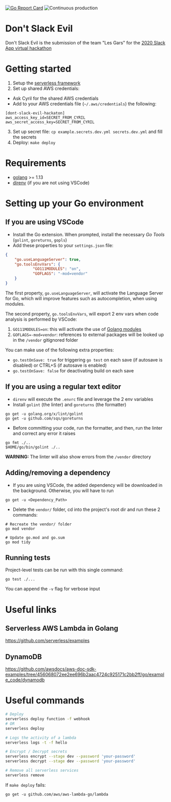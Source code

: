 [![Go Report Card](https://goreportcard.com/badge/github.com/gjgd/dont-slack-evil)](https://goreportcard.com/report/github.com/gjgd/dont-slack-evil)
![Continuous production](https://github.com/gjgd/dont-slack-evil/workflows/Continuous%20production/badge.svg)

# Don't Slack Evil

Don't Slack Evil is the submission of the team "Les Gars" for the [2020 Slack App virtual hackathon](https://slackapponlinehackathon.splashthat.com/)

# Getting started

1) Setup the [serverless framework](https://github.com/serverless/serverless)
2) Set up shared AWS credentials:
  - Ask Cyril for the shared AWS credentials
  - Add to your AWS credentials file (`~/.aws/credentials`) the following:
  ```
  [dont-slack-evil-hackaton]
  aws_access_key_id=SECRET_FROM_CYRIL
  aws_secret_access_key=SECRET_FROM_CYRIL
  ```
3) Set up secret file: `cp example.secrets.dev.yml secrets.dev.yml` and fill the secrets
4) Deploy: `make deploy`

# Requirements
* [golang](https://golang.org/dl/) >= 1.13
* [direnv](https://direnv.net/) (if you are not using VSCode)

# Setting up your Go environment
## If you are using VSCode

* Install the Go extension. When prompted, install the necessary *Go Tools* (`golint`, `goreturns`, `gopls`)
* Add these properties to your `settings.json` file:
```json
{
    "go.useLanguageServer": true,
    "go.toolsEnvVars": {
            "GO111MODULES": "on",
            "GOFLAGS": "-mod=vendor"
    }
}
```
The first property, `go.useLanguageServer`, will activate the Language Server for Go, which will improve features such as autocompletion, when using modules.

The second property, `go.toolsEnvVars`, will export 2 env vars when code analysis is performed by VSCode:

1. `GO111MODULES=on`: this will activate the use of [Golang modules](https://blog.golang.org/using-go-modules)
2. `GOFLAGS=-mod=vendor`: references to external packages will be looked up in the `/vendor` gitignored folder

You can make use of the following extra properties:

* `go.testOnSave: true` for triggering `go test` on each save (if autosave is disabled) or CTRL+S (if autosave is enabled)
* `go.testOnSave: false` for deactivating build on each save

## If you are using a regular text editor
* `direnv` will execute the `.envrc` file and leverage the 2 env variables
* Install `golint` (the linter) and `goreturns` (the formatter)
```
go get -u golang.org/x/lint/golint
go get -u github.com/sqs/goreturns
```

* Before committing your code, run the formatter, and then, run the linter and correct any error it raises
```
go fmt ./..
$HOME/go/bin/golint ./..
```
**WARNING:** The linter will also show errors from the `/vendor` directory

## Adding/removing a dependency

* If you are using VSCode, the added dependency will be downloaded in the background. Otherwise, you will have to run
```
go get -u <Dependency_Path>
```
* Delete the `vendor/` folder, cd into the project's root dir and run these 2 commands:
```
# Recreate the vendor/ folder
go mod vendor

# Update go.mod and go.sum
go mod tidy
```

## Running tests

Project-level tests can be run with this single command:

```
go test ./...
```
You can append the `-v` flag for verbose input

# Useful links

## Serverless AWS Lambda in Golang

https://github.com/serverless/examples

## DynamoDB

https://github.com/awsdocs/aws-doc-sdk-examples/tree/456068072ee2ee696b2aac4724c925171c2bb2ff/go/example_code/dynamodb

# Useful commands

```bash
# Deploy
serverless deploy function -f webhook
# OR
serverless deploy
```
```bash
# Logs the activity of a lambda
serverless logs -t -f hello 
```
```bash
# Encrypt / Decrypt secrets
serverless encrypt --stage dev --password 'your-password'
serverless decrypt --stage dev --password 'your-password'
```
```bash
# Remove all serverless services
serverless remove
```

If `make deploy` fails:

```golang
go get -u github.com/aws/aws-lambda-go/lambda
```

